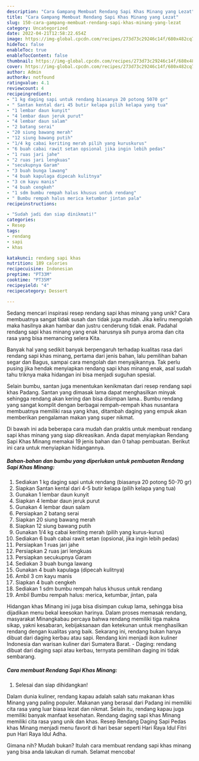 ```yaml
---
description: "Cara Gampang Membuat Rendang Sapi Khas Minang yang Lezat"
title: "Cara Gampang Membuat Rendang Sapi Khas Minang yang Lezat"
slug: 150-cara-gampang-membuat-rendang-sapi-khas-minang-yang-lezat
category: Uncategorized
date: 2022-04-21T12:58:22.654Z
image: https://img-global.cpcdn.com/recipes/273d73c29246c14f/680x482cq70/rendang-sapi-khas-minang-foto-resep-utama.jpg
hideToc: false
enableToc: true
enableTocContent: false
thumbnail: https://img-global.cpcdn.com/recipes/273d73c29246c14f/680x482cq70/rendang-sapi-khas-minang-foto-resep-utama.jpg
cover: https://img-global.cpcdn.com/recipes/273d73c29246c14f/680x482cq70/rendang-sapi-khas-minang-foto-resep-utama.jpg
author: Admin
authorAv: notfound
ratingvalue: 4.1
reviewcount: 4
recipeingredient:
- "1 kg daging sapi untuk rendang biasanya 20 potong 5070 gr"
- " Santan kental dari 45 butir kelapa pilih kelapa yang tua"
- "1 lembar daun kunyit"
- "4 lembar daun jeruk purut"
- "4 lembar daun salam"
- "2 batang serai"
- "20 siung bawang merah"
- "12 siung bawang putih"
- "1/4 kg cabai keriting merah pilih yang kuruskurus"
- "6 buah cabai rawit setan opsional jika ingin lebih pedas"
- "1 ruas jari jahe"
- "2 ruas jari lengkuas"
- "secukupnya Garam"
- "3 buah bunga lawang"
- "4 buah kapulaga dipecah kulitnya"
- "3 cm kayu manis"
- "4 buah cengkeh"
- "1 sdm bumbu rempah halus khusus untuk rendang"
- " Bumbu rempah halus merica ketumbar jintan pala"
recipeinstructions:

- "Sudah jadi dan siap dinikmati!"
categories:
- Resep
tags:
- rendang
- sapi
- khas

katakunci: rendang sapi khas 
nutrition: 189 calories
recipecuisine: Indonesian
preptime: "PT33M"
cooktime: "PT35M"
recipeyield: "4"
recipecategory: Dessert

---
```





Sedang mencari inspirasi resep rendang sapi khas minang yang unik? Cara membuatnya sangat tidak susah dan tidak juga mudah. Jika keliru mengolah maka hasilnya akan hambar dan justru cenderung tidak enak. Padahal rendang sapi khas minang yang enak harusnya sih punya aroma dan cita rasa yang bisa memancing selera Kita.





Banyak hal yang sedikit banyak berpengaruh terhadap kualitas rasa dari rendang sapi khas minang, pertama dari jenis bahan, lalu pemilihan bahan segar dan Bagus, sampai cara mengolah dan menyajikannya. Tak perlu pusing jika hendak menyiapkan rendang sapi khas minang enak,      asal sudah tahu triknya maka hidangan ini bisa menjadi suguhan spesial.














Selain bumbu, santan juga menentukan kenikmatan dari resep rendang sapi khas Padang. Santan yang dimasak lama dapat menghasilkan minyak sehingga rendang akan kering dan bisa disimpan lama.. Bumbu rendang yang sangat komplit dengan berbagai rempah-rempah khas nusantara membuatnya memiliki rasa yang khas, ditambah daging yang empuk akan memberikan pengalaman makan yang super nikmat.






Di bawah ini ada beberapa cara mudah dan praktis untuk membuat rendang sapi khas minang yang siap dikreasikan. Anda dapat menyiapkan Rendang Sapi Khas Minang memakai 19 jenis bahan dan 0 tahap pembuatan. Berikut ini cara untuk menyiapkan hidangannya.

<!--inarticleads1-->

##### Bahan-bahan dan bumbu yang diperlukan untuk pembuatan Rendang Sapi Khas Minang:

1. Sediakan 1 kg daging sapi untuk rendang (biasanya 20 potong 50-70 gr)
1. Siapkan  Santan kental dari 4-5 butir kelapa (pilih kelapa yang tua)
1. Gunakan 1 lembar daun kunyit
1. Siapkan 4 lembar daun jeruk purut
1. Gunakan 4 lembar daun salam
1. Persiapkan 2 batang serai
1. Siapkan 20 siung bawang merah
1. Siapkan 12 siung bawang putih
1. Gunakan 1/4 kg cabai keriting merah (pilih yang kurus-kurus)
1. Sediakan 6 buah cabai rawit setan (opsional, jika ingin lebih pedas)
1. Persiapkan 1 ruas jari jahe
1. Persiapkan 2 ruas jari lengkuas
1. Persiapkan secukupnya Garam
1. Sediakan 3 buah bunga lawang
1. Gunakan 4 buah kapulaga (dipecah kulitnya)
1. Ambil 3 cm kayu manis
1. Siapkan 4 buah cengkeh
1. Sediakan 1 sdm bumbu rempah halus khusus untuk rendang
1. Ambil  Bumbu rempah halus: merica, ketumbar, jintan, pala


Hidangan khas Minang ini juga bisa disimpan cukup lama, sehingga bisa dijadikan menu bekal keesokan harinya. Dalam proses memasak rendang, masyarakat Minangkabau percaya bahwa rendang memiliki tiga makna sikap, yakni kesabaran, kebijaksanaan dan ketekunan untuk menghasilkan rendang dengan kualitas yang baik. Sekarang ini, rendang bukan hanya dibuat dari daging kerbau atau sapi. Rendang kini menjadi ikon kuliner Indonesia dan warisan kuliner dari Sumatera Barat. - Daging: rendang dibuat dari daging sapi atau kerbau, ternyata pemilihan daging ini tidak sembarang. 

<!--inarticleads2-->

##### Cara membuat Rendang Sapi Khas Minang:


1. Selesai dan siap dihidangkan!

Dalam dunia kuliner, rendang kapau adalah salah satu makanan khas Minang yang paling populer. Makanan yang berasal dari Padang ini memiliki cita rasa yang luar biasa lezat dan nikmat. Selain itu, rendang kapau juga memiliki banyak manfaat kesehatan. Rendang daging sapi khas Minang memiliki cita rasa yang unik dan khas. Resep Rendang Daging Sapi Pedas khas Minang menjadi menu favorit di hari besar seperti Hari Raya Idul Fitri pun Hari Raya Idul Adha. 

Gimana nih? Mudah bukan? Itulah cara membuat rendang sapi khas minang yang bisa anda lakukan di rumah. Selamat mencoba!
